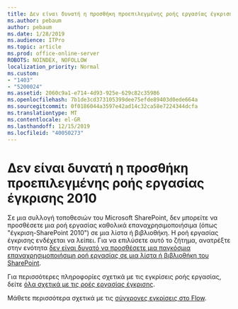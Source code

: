 ```yaml
---
title: Δεν είναι δυνατή η προσθήκη προεπιλεγμένης ροής εργασίας έγκρισης 2010
ms.author: pebaum
author: pebaum
ms.date: 1/28/2019
ms.audience: ITPro
ms.topic: article
ms.prod: office-online-server
ROBOTS: NOINDEX, NOFOLLOW
localization_priority: Normal
ms.custom:
- "1403"
- "5200024"
ms.assetid: 2060c9a1-e714-4d93-925e-629c82c35986
ms.openlocfilehash: 7b1de3cd373105399dee75efde89403d0ede664a
ms.sourcegitcommit: 0f0186044a3597e42ad14c32ca58e7224344dcfa
ms.translationtype: MT
ms.contentlocale: el-GR
ms.lasthandoff: 12/15/2019
ms.locfileid: "40050273"
---
```

# <a name="cant-add-default-2010-approval-workflow"></a>Δεν είναι δυνατή η προσθήκη προεπιλεγμένης ροής εργασίας έγκρισης 2010

Σε μια συλλογή τοποθεσιών του Microsoft SharePoint, δεν μπορείτε να προσθέσετε μια ροή εργασίας καθολικά επαναχρησιμοποιήσιμα (όπως "έγκριση-SharePoint 2010") σε μια λίστα ή βιβλιοθήκη. Η ροή εργασίας έγκρισης ενδέχεται να λείπει. Για να επιλύσετε αυτό το ζήτημα, ανατρέξτε στην ενότητα [δεν είναι δυνατό να προσθέσετε μια παγκόσμια επαναχρησιμοποιήσιμη ροή εργασίας σε μια λίστα ή βιβλιοθήκη του SharePoint](https://support.microsoft.com/help/4467263/sharepoint-designer-2013-shows-empty-wfpub-library).

Για περισσότερες πληροφορίες σχετικά με τις εγκρίσεις ροής εργασίας, δείτε [όλα σχετικά με τις ροές εργασίας έγκρισης](https://support.office.com/article/All-about-Approval-workflows-078C5A89-821F-44A9-9530-40BB34F9F742). 
 
Μάθετε περισσότερα σχετικά με τις [σύγχρονες εγκρίσεις στο Flow](https://flow.microsoft.com/blog/introducing-modern-approvals). 
  
